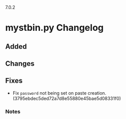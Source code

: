 7.0.2

# mystbin.py Changelog

## Added

## Changes

## Fixes
- Fix `password` not being set on paste creation. (3795ebdec5ded72a7d8e55880e45bae5d08331f0)

### Notes
